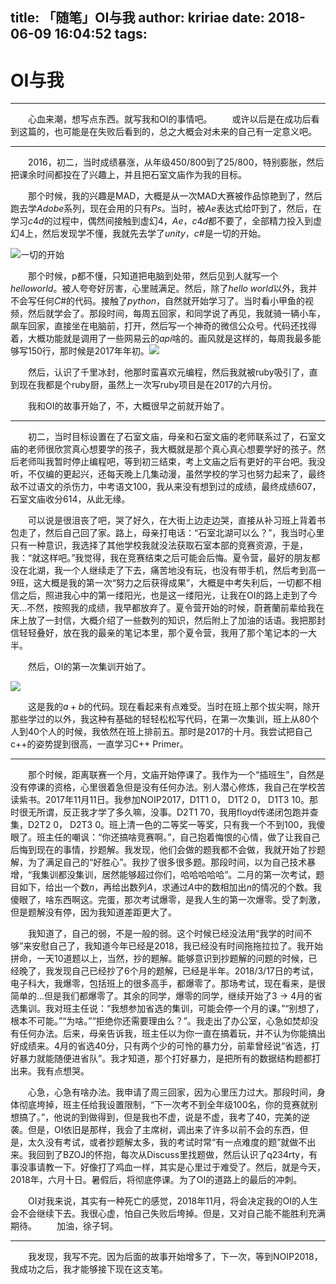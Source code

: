 title: 「随笔」OI与我
author: kririae
date: 2018-06-09 16:04:52
tags:
---
# OI与我

---

<!--more-->

​&emsp;&emsp;心血来潮，想写点东西。就写我和OI的事情吧。
&emsp;&emsp;或许以后是在成功后看到这篇的，也可能是在失败后看到的，总之大概会对未来的自己有一定意义吧。

---

​&emsp;&emsp;2016，初二，当时成绩暴涨，从年级$450 / 800$到了$25 / 800$，特别膨胀，然后把课余时间都投在了兴趣上，并且把石室文庙作为我的目标。

​&emsp;&emsp;那个时候，我的兴趣是MAD，大概是从一次MAD大赛被作品惊艳到了，然后跑去学$Adobe$系列，现在会用的只有$Ps$。当时，被$Ae$表达式给吓到了，然后，在学习$c4d$的过程中，偶然间接触到虚幻4，$Ae$，$c4d$都不要了，全部精力投入到虚幻4上，然后发现学不懂，我就先去学了$unity$，$c\#$是一切的开始。

![一切的开始](https://i.loli.net/2018/06/10/5b1bfc4b0405a.png)

​&emsp;&emsp;那个时候，p都不懂，只知道把电脑到处带，然后见到人就写一个$hello world$。被人夸夸好厉害，心里贼满足。然后，除了$hello \; world$以外，我并不会写任何$C\#$的代码。接触了$python$，自然就开始学习了。当时看小甲鱼的视频，然后就学会了。那段时间，每周五回家，和同学说了再见，我就骑一辆小车，飙车回家，直接坐在电脑前，打开，然后写一个神奇的微信公众号。代码还找得着，大概功能就是调用了一些网易云的$api$啥的。画风就是这样的，每周我最多能够写150行，那时候是2017年年初。![](https://i.loli.net/2018/06/10/5b1bfd94a4924.png)

​&emsp;&emsp;然后，认识了千里冰封，他那时蛮喜欢元编程，然后我就被ruby吸引了，直到现在我都是个ruby厨，虽然上一次写ruby项目是在2017的六月份。

​&emsp;&emsp;我和OI的故事开始了，不，大概很早之前就开始了。

---

​&emsp;&emsp;初二，当时目标设置在了石室文庙，母亲和石室文庙的老师联系过了，石室文庙的老师很欣赏真心想要学的孩子，我大概就是那个真心真心想要学好的孩子。然后老师叫我暂时停止编程吧，等到初三结束，考上文庙之后有更好的平台吧。我没听，不仅编的更起兴，还每天晚上几集动漫，虽然学校的学习也努力起来了，最终敌不过语文的杀伤力，中考语文$100$，我从来没有想到过的成绩，最终成绩$607$，石室文庙收分$614$，从此无缘。

​&emsp;&emsp;可以说是很沮丧了吧，哭了好久，在大街上边走边哭，直接从补习班上背着书包走了，然后自己回了家。路上，母亲打电话：“石室北湖可以么？”，我当时心里只有一种意识，我选择了其他学校我就没法获取石室本部的竞赛资源，于是，我：“就这样吧。”我觉得，我在竞赛结束之后可能会后悔。夏令营，最好的朋友都没在北湖，我一个人继续走了下去，痛苦地没有玩，也没有带手机，然后考到高一9班，这大概是我的第一次“努力之后获得成果”，大概是中考失利后，一切都不相信之后，照进我心中的第一缕阳光，也是这一缕阳光，让我在OI的路上走到了今天...不然，按照我的成绩，我早都放弃了。夏令营开始的时候，蔚蒼蘭前辈给我在床上放了一封信，大概介绍了一些数列的知识，然后附上了加油的话语。我把那封信轻轻叠好，放在我的最亲的笔记本里，那个夏令营，我用了那个笔记本的一大半。

​&emsp;&emsp;然后，OI的第一次集训开始了。

![](https://i.loli.net/2018/06/10/5b1c016d871b8.png)

​&emsp;&emsp;这是我的$a + b$的代码。现在看起来有点难受。当时在班上那个拔尖啊，除开那些学过的以外，我这种有基础的轻轻松松写代码，在第一次集训，班上从80个人到40个人的时候，我依然在班上排前五。那时是2017的十月。我尝试把自己c++的姿势提到很高，一直学习C++ Primer。

---

​&emsp;&emsp;那个时候，距离联赛一个月，文庙开始停课了。我作为一个“插班生”，自然是没有停课的资格，心里很着急但是没有任何办法。别人潜心修炼，我自己在学校苦读紫书。2017年11月11日。我参加NOIP2017，D1T1 0， D1T2 0， D1T3 10。那时很无所谓，反正我才学了多久嘛，没事。D2T1  70，我用floyd传递闭包跑并查集，D2T2 0， D2T3 0。班上清一色的二等奖一等奖，只有我一个不到100，我傻眼了。班主任的嘲讽：“你还搞啥竞赛啊。”，自己抱着悔恨的心情，做了让我自己后悔到现在的事情，抄题解。我发现，他们会做的题我都不会做，我就开始了抄题解，为了满足自己的“好胜心”。我抄了很多很多题。那段时间，以为自己技术暴增，“我集训都没集训，居然能够超过你们，哈哈哈哈哈”。二月的第一次考试，题目如下，给出一个数$n$，再给出数列$A$，求通过$A$中的数相加出$n$的情况的个数。我傻眼了，啥东西啊这。完蛋，那次考试爆零，是我人生的第一次爆零。受了刺激，但是题解没有停，因为我知道差距更大了。

&emsp;&emsp;我知道了，自己的弱，不是一般的弱。这个时候已经没法用“我学的时间不够”来安慰自己了，我知道今年已经是2018，我已经没有时间拖拖拉拉了。我开始拼命，一天10道题以上，当然，抄的题解。能够意识到抄题解的问题的时候，已经晚了，我发现自己已经抄了6个月的题解，已经是半年。2018/3/17日的考试，电子科大，我爆零，包括班上的很多高手，都爆零了。那场考试，现在看来，是很简单的...但是我们都爆零了。其余的同学，爆零的同学，继续开始了3 -> 4月的省选集训。我对班主任说：“我想参加省选的集训，可能会停一个月的课。”“别想了，根本不可能。”“为啥。”“拒绝你还需要理由么？”。我走出了办公室，心急如焚却没有任何办法。后来，母亲告诉我，班主任以为你一直在搞着玩，并不认为你能搞出好成绩来。4月的省选40分，只有两个少的可怜的暴力分，前辈曾经说“省选，打好暴力就能随便进省队”。我才知道，那个打好暴力，是把所有的数据结构题都打出来。我有点想哭。

&emsp;&emsp;心急，心急有啥办法。我申请了周三回家，因为心里压力过大。那段时间，身体彻底垮掉，班主任给我设置限制，“下一次考不到全年级100名，你的竞赛就别想搞了。”，他说的到做得到，但是我也不虚，说是不虚，我考了40，完美的逆袭。但是，OI依旧是那样，我会了主席树，调出来了许多以前不会的东西，但是，太久没有考试，或者抄题解太多，我的考试时常“有一点难度的题”就做不出来。我回到了BZOJ的怀抱，每次从Discuss里找题做，然后认识了q234rty，有事没事请教一下。好像打了鸡血一样，其实是心里过于难受了。然后，就是今天，2018年，六月十日。暑假后，将彻底停课。为了OI的道路上的最后的冲刺。

&emsp;&emsp;OI对我来说，其实有一种死亡的感觉，2018年11月，将会决定我的OI的人生会不会继续下去。我很心虚，怕自己失败后垮掉。但是，又对自己能不能胜利充满期待。
&emsp;&emsp;加油，徐子轲。

---

&emsp;&emsp;我发现，我写不完。因为后面的故事开始增多了，下一次，等到NOIP2018，我成功之后，我才能够接下现在这支笔。